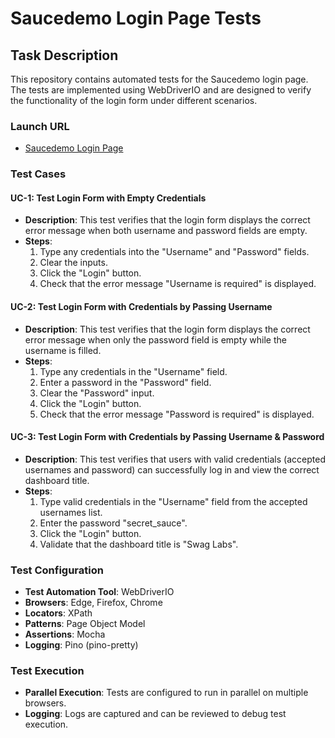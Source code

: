 # Saucedemo Login Page Tests

## Task Description

This repository contains automated tests for the Saucedemo login page. The tests are implemented using WebDriverIO and are designed to verify the functionality of the login form under different scenarios.

### Launch URL
- [Saucedemo Login Page](https://www.saucedemo.com/)

### Test Cases

#### UC-1: Test Login Form with Empty Credentials

- **Description**: This test verifies that the login form displays the correct error message when both username and password fields are empty.
- **Steps**:
   1. Type any credentials into the "Username" and "Password" fields.
   2. Clear the inputs.
   3. Click the "Login" button.
   4. Check that the error message "Username is required" is displayed.

#### UC-2: Test Login Form with Credentials by Passing Username

- **Description**: This test verifies that the login form displays the correct error message when only the password field is empty while the username is filled.
- **Steps**:
   1. Type any credentials in the "Username" field.
   2. Enter a password in the "Password" field.
   3. Clear the "Password" input.
   4. Click the "Login" button.
   5. Check that the error message "Password is required" is displayed.

#### UC-3: Test Login Form with Credentials by Passing Username & Password

- **Description**: This test verifies that users with valid credentials (accepted usernames and password) can successfully log in and view the correct dashboard title.
- **Steps**:
   1. Type valid credentials in the "Username" field from the accepted usernames list.
   2. Enter the password "secret_sauce".
   3. Click the "Login" button.
   4. Validate that the dashboard title is "Swag Labs".

### Test Configuration

- **Test Automation Tool**: WebDriverIO
- **Browsers**: Edge, Firefox, Chrome
- **Locators**: XPath
- **Patterns**: Page Object Model
- **Assertions**: Mocha
- **Logging**: Pino (pino-pretty)

### Test Execution

- **Parallel Execution**: Tests are configured to run in parallel on multiple browsers.
- **Logging**: Logs are captured and can be reviewed to debug test execution.
